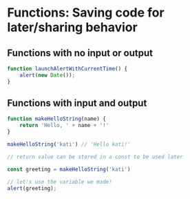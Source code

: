 Functions: Saving code for later/sharing behavior
===

## Functions with no input or output

```js
function launchAlertWithCurrentTime() {
    alert(new Date());
}
```

## Functions with input and output

```js
function makeHelloString(name) {
    return 'Hello, ' + name + '!'
}

makeHelloString('kati') // 'Hello kati!'

// return value can be stored in a const to be used later

const greeting = makeHelloString('kati')

// let's use the variable we made!
alert(greeting);
```

